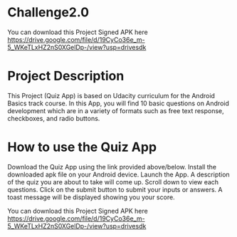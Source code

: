 # Challenge2.0

You can download this Project Signed APK here https://drive.google.com/file/d/19CyCo36e_m-5_WKeTLxHZ2nS0XGelDp-/view?usp=drivesdk

# Project Description 

This Project (Quiz App) is based on Udacity curriculum for the Android Basics track course. 
In this App, you will find 10 basic questions on Android development which are in a variety 
of formats such as free text response, checkboxes, and radio buttons.

# How to use the Quiz App
Download the Quiz App using the link provided above/below.
Install the downloaded apk file on your Android device.
Launch the App.
A description of the quiz you are about to take will come up.
Scroll down to view each questions.
Click on the submit button to submit your inputs or answers.
A toast message will be displayed showing you your score. 


You can download this Project Signed APK here https://drive.google.com/file/d/19CyCo36e_m-5_WKeTLxHZ2nS0XGelDp-/view?usp=drivesdk
